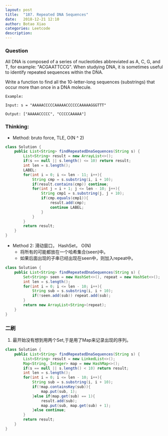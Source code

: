 ```yaml
---
layout: post
title:  "187. Repeated DNA Sequences"
date:   2018-12-21 12:10
author: Botao Xiao
categories: Leetcode
description:
---
```

### Question
All DNA is composed of a series of nucleotides abbreviated as A, C, G, and T, for example: "ACGAATTCCG". When studying DNA, it is sometimes useful to identify repeated sequences within the DNA.

Write a function to find all the 10-letter-long sequences (substrings) that occur more than once in a DNA molecule.

```
Example:

Input: s = "AAAAACCCCCAAAAACCCCCCAAAAAGGGTTT"

Output: ["AAAAACCCCC", "CCCCCAAAAA"]
```

### Thinking:
* Method: bruto force, TLE, O(N ^ 2)

```Java
class Solution {
    public List<String> findRepeatedDnaSequences(String s) {
        List<String> result = new ArrayList<>();
        if(s == null || s.length() <= 10) return result;
        int len = s.length();
        LABEL:
        for(int i = 0; i <= len - 11; i++){
            String cmp = s.substring(i, i + 10);
            if(result.contains(cmp)) continue;
            for(int j = i + 1; j <= len - 10; j++){
                String cmp1 = s.substring(j, j + 10);
                if(cmp.equals(cmp1)){
                    result.add(cmp);
                    continue LABEL;
                }
            }
        }
        return result;
    }
}
```

* Method 2: 滑动窗口， HashSet， O(N)
	* 将所有的可能都放在一个哈希集合(seen)中。
	* 如果后面出现的子串已经出现在seen中，则加入repeat中。

```Java
class Solution {
    public List<String> findRepeatedDnaSequences(String s) {
        Set<String> seen = new HashSet<>(), repeat = new HashSet<>();
        int len = s.length();
        for(int i = 0; i <= len - 10; i++){
            String sub = s.substring(i, i + 10);
            if(!seen.add(sub)) repeat.add(sub);
        }
        return new ArrayList<String>(repeat);
    }
}
```

### 二刷
1. 最开始没有想到用两个Set,于是用了Map来记录出现的序列。
```Java
class Solution {
    public List<String> findRepeatedDnaSequences(String s) {
        List<String> result = new LinkedList<>();
        Map<String, Integer> map = new HashMap<>();
        if(s == null || s.length() < 10) return result;
        int len = s.length();
        for(int i = 0; i <= len - 10; i++){
            String sub = s.substring(i, i + 10);
            if(!map.containsKey(sub)){
                map.put(sub, 1);
            }else if(map.get(sub) == 1){
                result.add(sub);
                map.put(sub, map.get(sub) + 1);
            }else continue;
        }
        return result;
    }
}
```